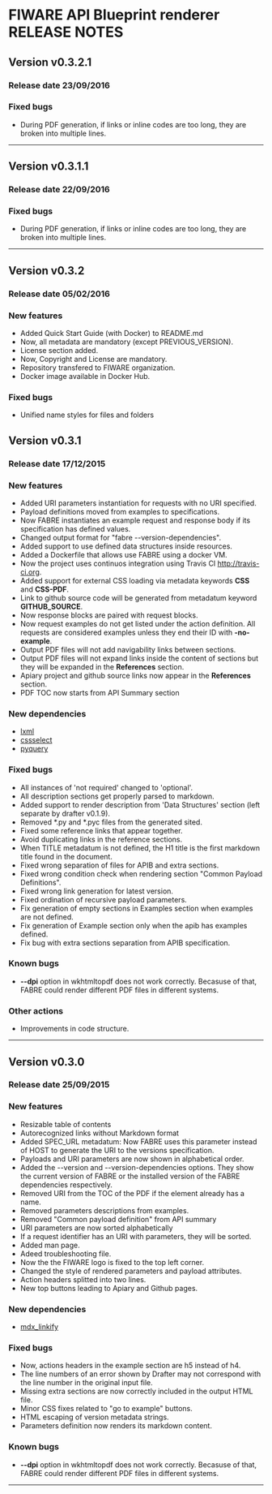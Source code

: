 # FIWARE API Blueprint renderer RELEASE NOTES

## Version v0.3.2.1
### Release date 23/09/2016

### Fixed bugs
* During PDF generation, if links or inline codes are too long, they are broken into multiple lines.

---- 

## Version v0.3.1.1
### Release date 22/09/2016

### Fixed bugs
* During PDF generation, if links or inline codes are too long, they are broken into multiple lines.

---- 

## Version v0.3.2
### Release date 05/02/2016 

### New features
* Added Quick Start Guide (with Docker) to README.md
* Now, all metadata are mandatory (except PREVIOUS_VERSION).
* License section added.
* Now, Copyright and License are mandatory.
* Repository transfered to FIWARE organization.
* Docker image available in Docker Hub.

### Fixed bugs
* Unified name styles for files and folders


## Version v0.3.1
### Release date 17/12/2015 

### New features
* Added URI parameters instantiation for requests with no URI specified.
* Payload definitions moved from examples to specifications.
* Now FABRE instantiates an example request and response body if its specification has defined values.
* Changed output format for "fabre --version-dependencies".
* Added support to use defined data structures inside resources.
* Added a Dockerfile that allows use FABRE using a docker VM.
* Now the project uses continuos integration using Travis CI <http://travis-ci.org>.
* Added support for external CSS loading via metadata keywords **CSS** and **CSS-PDF**.
* Link to github source code will be generated from metadatum keyword **GITHUB_SOURCE**.
* Now response blocks are paired with request blocks.
* Now request examples do not get listed under the action definition. All requests are considered examples unless they end their ID with **-no-example**.
* Output PDF files will not add navigability links between sections.
* Output PDF files will not expand links inside the content of sections but they will be expanded in the **References** section.
* Apiary project and github source links now appear in the **References** section.
* PDF TOC now starts from API Summary section

### New dependencies
* [lxml](http://lxml.de/)
* [cssselect](https://github.com/SimonSapin/cssselect/)
* [pyquery](https://github.com/gawel/pyquery/)

### Fixed bugs
* All instances of 'not required' changed to 'optional'.
* All description sections get properly parsed to markdown.
* Added support to render description from 'Data Structures' section (left separate by drafter v0.1.9).
* Removed *.py and *.pyc files from the generated sited.
* Fixed some reference links that appear together.
* Avoid duplicating links in the reference sections.
* When TITLE metadatum is not defined, the H1 title is the first markdown title found in the document.
* Fixed wrong separation of files for APIB and extra sections.
* Fixed wrong condition check when rendering section "Common Payload Definitions".
* Fixed wrong link generation for latest version.
* Fixed ordination of recursive payload parameters.
* Fix generation of empty sections in Examples section when examples are not defined.
* Fix generation of Example section only when the apib has examples defined.
* Fix bug with extra sections separation from APIB specification.

### Known bugs
* **--dpi** option in wkhtmltopdf does not work correctly. Becasuse of that, FABRE could render different PDF files in different systems.

### Other actions
* Improvements in code structure.

----


## Version v0.3.0
### Release date 25/09/2015 

### New features
* Resizable table of contents
* Autorecognized links without Markdown format
* Added SPEC_URL metadatum: Now FABRE uses this parameter instead of HOST to generate the URI to the versions specification.
* Payloads and URI parameters are now shown in alphabetical order.
* Added the --version and --version-dependencies options. They show the current version of FABRE or the installed version of the FABRE dependencies respectively.
* Removed URI from the TOC of the PDF if the element already has a name.
* Removed parameters descriptions from examples.
* Removed "Common payload definition" from API summary
* URI parameters are now sorted alphabetically
* If a request identifier has an URI with parameters, they will be sorted.
* Added man page.
* Adeed troubleshooting file.
* Now the the FIWARE logo is fixed to the top left corner.
* Changed the style of rendered parameters and payload attributes.
* Action headers splitted into two lines.
* New top buttons leading to Apiary and Github pages.

### New dependencies
* [mdx_linkify](https://github.com/daGrevis/mdx_linkify)

### Fixed bugs
* Now, actions headers in the example section are h5 instead of h4.
* The line numbers of an error shown by Drafter may not correspond with the line number in the original input file.
* Missing extra sections are now correctly included in the output HTML file.
* Minor CSS fixes related to "go to example" buttons.
* HTML escaping of version metadata strings.
* Parameters definition now renders its markdown content.

### Known bugs
* **--dpi** option in wkhtmltopdf does not work correctly. Becasuse of that, FABRE could render different PDF files in different systems.

----

